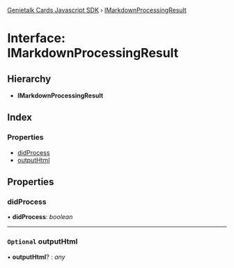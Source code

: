 [Genietalk Cards Javascript SDK](../README.md) › [IMarkdownProcessingResult](imarkdownprocessingresult.md)

# Interface: IMarkdownProcessingResult

## Hierarchy

* **IMarkdownProcessingResult**

## Index

### Properties

* [didProcess](imarkdownprocessingresult.md#didprocess)
* [outputHtml](imarkdownprocessingresult.md#optional-outputhtml)

## Properties

###  didProcess

• **didProcess**: *boolean*

___

### `Optional` outputHtml

• **outputHtml**? : *any*
